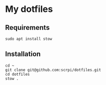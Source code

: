 # My dotfiles

## Requirements

```
sudo apt install stow
```

## Installation
```
cd ~
git clone git@github.com:scrpi/dotfiles.git
cd dotfiles
stow .
```

